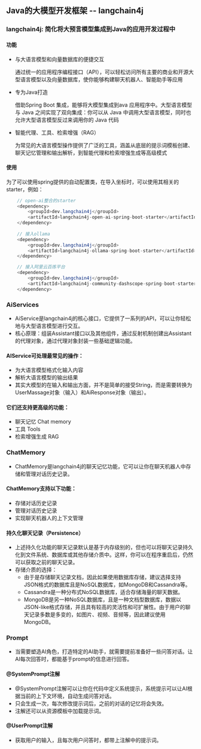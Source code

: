 ## Java的大模型开发框架 -- langchain4j

### langchain4j: 简化将大预言模型集成到Java的应用开发过程中

#### 功能

- 与大语言模型和向量数据库的便捷交互

  通过统一的应用程序编程接口（API），可以轻松访问所有主要的商业和开源大型语言模型以及向量数据库，使你能够构建聊天机器人、智能助手等应用

- 专为Java打造

  借助Spring Boot 集成，能够将大模型集成到ava 应用程序中。大型语言模型与 Java 之间实现了双向集成：你可以从 Java 中调用大型语言模型，同时也允许大型语言模型反过来调用你的 Java 代码

- 智能代理、工具、检索增强（RAG）

  为常见的大语言模型操作提供了广泛的工具，涵盖从底层的提示词模板创建、聊天记忆管理和输出解析，到智能代理和检索增强生成等高级模式

#### 使用

为了可以使用spring提供的自动配置类，在导入坐标时，可以使用其相关的starter，例如：

```java
    // open-ai整合的starter
    <dependency>
        <groupId>dev.langchain4j</groupId>
        <artifactId>langchain4j-open-ai-spring-boot-starter</artifactId>
    </dependency>
        
    // 接入ollama
    <dependency>
        <groupId>dev.langchain4j</groupId>
        <artifactId>langchain4j-ollama-spring-boot-starter</artifactId>
    </dependency>

    // 接入阿里云百炼平台
    <dependency>
        <groupId>dev.langchain4j</groupId>
        <artifactId>langchain4j-community-dashscope-spring-boot-starter</artifactId>
    </dependency>
```

### AiServices

- AiService是langchain4j的核心接口，它提供了一系列的API，可以让你轻松地与大型语言模型进行交互。
- 核心原理：组装Assistant接口以及其他组件，通过反射机制创建出Assistant的代理对象，通过代理对象封装一些基础逻辑功能。

#### AIService可处理最常见的操作：
- 为大语言模型格式化输入内容
- 解析大语言模型的输出结果
- 其实大模型的在输入和输出方面，并不是简单的接受String，而是需要转换为UserMassage对象（输入）和AiResponse对象（输出）。

#### 它们还支持更高级的功能：
- 聊天记忆 Chat memory
- 工具 Tools
- 检索增强生成 RAG


### ChatMemory

- ChatMemory是langchain4j的聊天记忆功能，它可以让你在聊天机器人中存储和管理对话历史记录。

#### ChatMemory支持以下功能：
- 存储对话历史记录
- 管理对话历史记录
- 实现聊天机器人的上下文管理

#### 持久化聊天记录（Persistence）
- 上述持久化功能的聊天记录默认是基于内存级别的，但也可以将聊天记录持久化到文件系统、数据库或其他存储介质中。这样，你可以在程序重启后，仍然可以获取之前的聊天记录。
- 存储介质的选择：
  - 由于是存储聊天记录文档，因此如果使用数据库存储，建议选择支持JSON格式的数据库且是NoSQL数据库，如MongoDB和Cassandra等。
  - Cassandra是一种分布式NoSQL数据库，适合存储海量的聊天数据。
  - MongoDB是另一种NoSQL数据库，且是一种文档型数据库，数据以JSON-like格式存储，并且具有较高的灵活性和可扩展性。由于用户的聊天记录多数是多变的，如图片、视频、音频等，因此建议使用MongoDB。


### Prompt

- 当需要塑造AI角色，打造特定的AI助手，就需要提前准备好一些问答对话。让AI每次回答时，都能基于prompt的信息进行回答。

#### @SystemPrompt注解
- @SystemPrompt注解可以让你在代码中定义系统提示，系统提示可以让AI根据当前的上下文环境，自动生成问答对话。
- 只会生成一次，每次修改提示词后，之前的对话的记忆将会失效。
- 注解还可以从资源模板中加载提示词。

#### @UserPrompt注解
- 获取用户的输入，且每次用户问答时，都带上注解中的提示词。